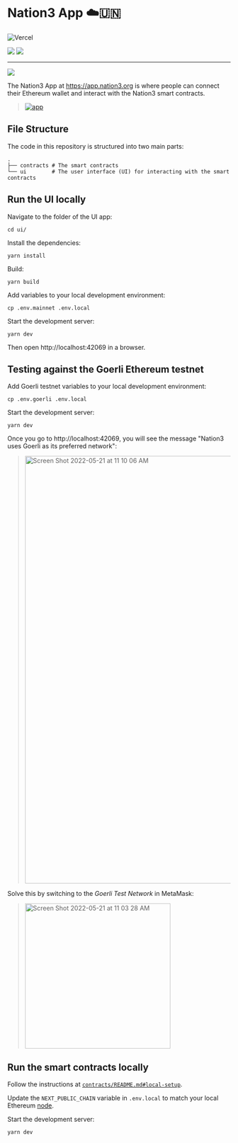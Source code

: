 # Nation3 App ☁️🇺🇳

![Vercel](https://vercelbadge.vercel.app/api/nation3/app)

<a href="https://github.com/nation3/app/graphs/contributors" alt="Contributors">
  <img src="https://img.shields.io/github/contributors/nation3/app" /></a>
<a href="https://github.com/nation3/app/pulse" alt="Activity">
  <img src="https://img.shields.io/github/commit-activity/m/nation3/app" /></a>

---

[![](/ui/public/logo.svg)](https://app.nation3.org)

The Nation3 App at https://app.nation3.org is where people can connect their Ethereum wallet and interact with the Nation3 smart contracts.

> [![app](https://user-images.githubusercontent.com/95955389/169034356-f1fdb540-d65b-4c1b-bd4d-21c76f7f8af3.png)](https://app.nation3.org)

## File Structure

The code in this repository is structured into two main parts:

```
.
├── contracts # The smart contracts
└── ui        # The user interface (UI) for interacting with the smart contracts
```

## Run the UI locally

Navigate to the folder of the UI app:
```
cd ui/
```

Install the dependencies:
```
yarn install
```

Build:
```
yarn build
```

Add variables to your local development environment:
```
cp .env.mainnet .env.local
```

Start the development server:
```
yarn dev
```

Then open http://localhost:42069 in a browser.

## Testing against the Goerli Ethereum testnet

Add Goerli testnet variables to your local development environment:
```
cp .env.goerli .env.local
```

Start the development server:
```
yarn dev
```

Once you go to http://localhost:42069, you will see the message "Nation3 uses Goerli as its preferred network":

> <img width="966" alt="Screen Shot 2022-05-21 at 11 10 06 AM" src="https://user-images.githubusercontent.com/95955389/169633157-50b239e4-9b4f-484d-a62e-8c3b6627dc29.png">

Solve this by switching to the _Goerli Test Network_ in MetaMask:

> <img width="328" alt="Screen Shot 2022-05-21 at 11 03 28 AM" src="https://user-images.githubusercontent.com/95955389/169633167-3570d17b-e7a9-4726-a377-e4a4ce455f5e.png">


## Run the smart contracts locally

Follow the instructions at [`contracts/README.md#local-setup`](https://github.com/nation3/app/blob/main/contracts/README.md#local-setup).

Update the `NEXT_PUBLIC_CHAIN` variable in `.env.local` to match your local Ethereum [node](https://github.com/nation3/app/blob/main/contracts/README.md#running-a-node).

Start the development server:
```
yarn dev
```
